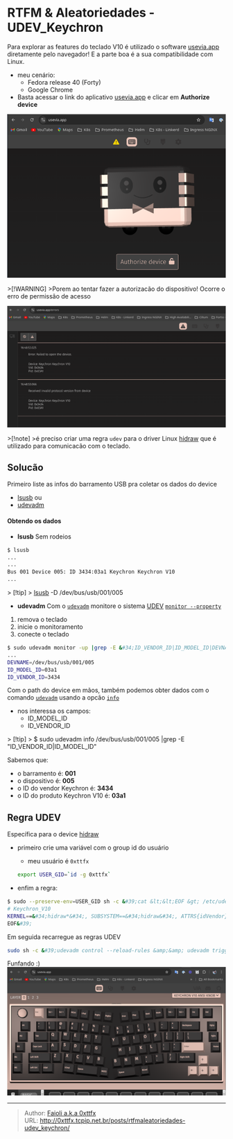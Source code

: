 # RTFM &amp; Aleatoriedades - UDEV_Keychron


Para explorar as features do teclado V10 é utilizado o software [usevia.app](https://usevia.app) diretamente pelo navegador! E a parte boa é a sua compatibilidade com Linux.

- meu cenário:
  - Fedora release 40 (Forty)
  - Google Chrome
- Basta acessar o link do aplicativo [usevia.app](https://usevia.app) e clicar em **Authorize device**

![img1](/images/UDEV/useviaauthorize.png)

&gt;[!WARNING]
&gt;Porem ao tentar fazer a autorizacão do dispositivo! Ocorre o erro de permissão de acesso

![img2](/images/UDEV/useviaerror.png)

&gt;[!note]
&gt;é preciso criar uma regra `udev` para o driver Linux [hidraw](https://www.kernel.org/doc/Documentation/hid/hidraw.txt) que é utilizado para comunicacão com o teclado.

## Solucão

Primeiro liste as infos do barramento USB pra coletar os dados do device

- [lsusb](https://man7.org/linux/man-pages/man8/lsusb.8.html)
  ou
- [udevadm](https://man7.org/linux/man-pages/man8/udevadm.8.html)

#### Obtendo os dados

- **lsusb**
  Sem rodeios

``` bash
$ lsusb
...
...
Bus 001 Device 005: ID 3434:03a1 Keychron Keychron V10
...
```

&gt; \[!tip\]
&gt; [lsusb](https://man7.org/linux/man-pages/man8/lsusb.8.html#OPTIONS) -D /dev/bus/usb/001/005

- **udevadm**
  Com o [`udevadm`](https://man7.org/linux/man-pages/man8/udevadm.8.html) monitore o sistema [UDEV](https://mirrors.edge.kernel.org/pub/linux/utils/kernel/hotplug/udev/udev.html) [`monitor --property`](https://man7.org/linux/man-pages/man8/udevadm.8.html#OPTIONS)

1.  remova o teclado
2.  inicie o monitoramento
3.  conecte o teclado

``` bash
$ sudo udevadm monitor -up |grep -E &#34;ID_VENDOR_ID|ID_MODEL_ID|DEVNAME&#34;
...
DEVNAME=/dev/bus/usb/001/005
ID_MODEL_ID=03a1
ID_VENDOR_ID=3434
```

Com o path do device em mãos, também podemos obter dados com o comando [`udevadm`](https://man7.org/linux/man-pages/man8/udevadm.8.html) usando a opcão [`info`](https://man7.org/linux/man-pages/man8/udevadm.8.html#OPTIONS)

- nos interessa os campos:
  - ID_MODEL_ID
  - ID_VENDOR_ID

&gt; \[!tip\]
&gt; \$ sudo udevadm info /dev/bus/usb/001/005 \|grep -E &#34;ID_VENDOR_ID\|ID_MODEL_ID&#34;

Sabemos que:
- o barramento é: **001**
- o dispositivo é: **005**
- o ID do vendor Keychron é: **3434**
- o ID do produto Keychron V10 é: **03a1**

## Regra UDEV

Específica para o device [hidraw](https://www.kernel.org/doc/Documentation/hid/hidraw.txt)

- primeiro crie uma variável com o group id do usuário
  - meu usuário é `0xttfx`

  ``` bash
  export USER_GID=`id -g 0xttfx`
  ```
- enfim a regra:

``` bash
$ sudo --preserve-env=USER_GID sh -c &#39;cat &lt;&lt;EOF &gt; /etc/udev/rules.d/via.rules
# Keychron_V10
KERNEL==&#34;hidraw*&#34;, SUBSYSTEM==&#34;hidraw&#34;, ATTRS{idVendor}==&#34;3434&#34;, ATTRS{idProduct}==&#34;03a1&#34;, MODE=&#34;0660&#34;, GROUP=&#34;${USER_GID}&#34;, TAG&#43;=&#34;uaccess&#34;, TAG&#43;=&#34;udev-acl&#34;
EOF&#39;
```

Em seguida recarregue as regras UDEV

``` bash
sudo sh -c &#39;udevadm control --reload-rules &amp;&amp; udevadm trigger&#39;
```

Funfando :)
![img3](/images/UDEV/useviaok.png)



---

> Author: [Faioli a.k.a 0xttfx](https://github.com/0xttfx)  
> URL: http://0xttfx.tcpip.net.br/posts/rtfmaleatoriedades-udev_keychron/  

